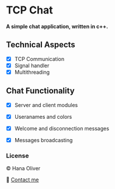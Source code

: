 # TCP Chat
**A simple chat application, written in c++.**

## Technical Aspects
- [x] TCP Communication
- [x] Signal handler
- [x] Multithreading

## Chat Functionality
- [x] Server and client modules
- [x] Useranames and colors
- [x] Welcome and disconnection messages 
- [x] Messages broadcasting


### License
:copyright: Hana Oliver

:email: [Contact me](mailto:hana.benami@gmail.com)
